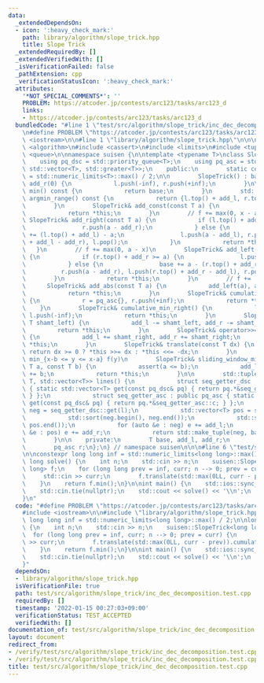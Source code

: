 ```yaml
---
data:
  _extendedDependsOn:
  - icon: ':heavy_check_mark:'
    path: library/algorithm/slope_trick.hpp
    title: Slope Trick
  _extendedRequiredBy: []
  _extendedVerifiedWith: []
  _isVerificationFailed: false
  _pathExtension: cpp
  _verificationStatusIcon: ':heavy_check_mark:'
  attributes:
    '*NOT_SPECIAL_COMMENTS*': ''
    PROBLEM: https://atcoder.jp/contests/arc123/tasks/arc123_d
    links:
    - https://atcoder.jp/contests/arc123/tasks/arc123_d
  bundledCode: "#line 1 \"test/src/algorithm/slope_trick/inc_dec_decomposition.test.cpp\"\
    \n#define PROBLEM \"https://atcoder.jp/contests/arc123/tasks/arc123_d\"\n\n#include\
    \ <iostream>\n\n#line 1 \"library/algorithm/slope_trick.hpp\"\n\n\n\n#include\
    \ <algorithm>\n#include <cassert>\n#include <limits>\n#include <tuple>\n#include\
    \ <queue>\n\nnamespace suisen {\n\ntemplate <typename T>\nclass SlopeTrick {\n\
    \    using pq_dsc = std::priority_queue<T>;\n    using pq_asc = std::priority_queue<T,\
    \ std::vector<T>, std::greater<T>>;\n    public:\n        static constexpr T inf\
    \ = std::numeric_limits<T>::max() / 2;\n\n        SlopeTrick() : base(0), add_l(0),\
    \ add_r(0) {\n            l.push(-inf), r.push(+inf);\n        }\n\n        T\
    \ min() const {\n            return base;\n        }\n        std::pair<T, T>\
    \ argmin_range() const {\n            return {l.top() + add_l, r.top() + add_r};\n\
    \        }\n        SlopeTrick& add_const(const T a) {\n            base += a;\n\
    \            return *this;\n        }\n        // f += max(0, x - a)\n       \
    \ SlopeTrick& add_right(const T a) {\n            if (l.top() + add_l <= a) {\n\
    \                r.push(a - add_r);\n            } else {\n                base\
    \ += (l.top() + add_l) - a;\n                l.push(a - add_l), r.push(l.top()\
    \ + add_l - add_r), l.pop();\n            }\n            return *this;\n     \
    \   }\n        // f += max(0, a - x)\n        SlopeTrick& add_left(const T a)\
    \ {\n            if (r.top() + add_r >= a) {\n                l.push(a - add_l);\n\
    \            } else {\n                base += a - (r.top() + add_r);\n      \
    \          r.push(a - add_r), l.push(r.top() + add_r - add_l), r.pop();\n    \
    \        }\n            return *this;\n        }\n        // f += |x - a|\n  \
    \      SlopeTrick& add_abs(const T a) {\n            add_left(a), add_right(a);\n\
    \            return *this;\n        }\n        SlopeTrick& cumulative_min_left()\
    \ {\n            r = pq_asc{}, r.push(+inf);\n            return *this;\n    \
    \    }\n        SlopeTrick& cumulative_min_right() {\n            l = pq_dsc{},\
    \ l.push(-inf);\n            return *this;\n        }\n        SlopeTrick& operator<<=(const\
    \ T shamt_left) {\n            add_l -= shamt_left, add_r -= shamt_left;\n   \
    \         return *this;\n        }\n        SlopeTrick& operator>>=(const T shamt_right)\
    \ {\n            add_l += shamt_right, add_r += shamt_right;\n            return\
    \ *this;\n        }\n        SlopeTrick& translate(const T dx) {\n           \
    \ return dx >= 0 ? *this >>= dx : *this <<= -dx;\n        }\n        // f(x) =\
    \ min_{x-b <= y <= x-a} f(y)\n        SlopeTrick& sliding_window_minimum(const\
    \ T a, const T b) {\n            assert(a <= b);\n            add_l += a, add_r\
    \ += b;\n            return *this;\n        }\n\n        std::tuple<std::vector<T>,\
    \ T, std::vector<T>> lines() {\n            struct seq_getter_dsc : public pq_dsc\
    \ { static std::vector<T> get(const pq_dsc& pq) { return pq.*&seq_getter_dsc::c;\
    \ } };\n            struct seq_getter_asc : public pq_asc { static std::vector<T>\
    \ get(const pq_dsc& pq) { return pq.*&seq_getter_asc::c; } };\n            std::vector<T>\
    \ neg = seq_getter_dsc::get(l);\n            std::vector<T> pos = seq_getter_asc::get(r);\n\
    \            std::sort(neg.begin(), neg.end());\n            std::sort(pos.begin(),\
    \ pos.end());\n            for (auto &e : neg) e += add_l;\n            for (auto\
    \ &e : pos) e += add_r;\n            return std::make_tuple(neg, base, pos);\n\
    \        }\n\n    private:\n        T base, add_l, add_r;\n        pq_dsc l;\n\
    \        pq_asc r;\n};\n} // namespace suisen\n\n\n#line 6 \"test/src/algorithm/slope_trick/inc_dec_decomposition.test.cpp\"\
    \n\nconstexpr long long inf = std::numeric_limits<long long>::max() / 2;\n\nlong\
    \ long solve() {\n    int n;\n    std::cin >> n;\n    suisen::SlopeTrick<long\
    \ long> f;\n    for (long long prev = inf, curr; n --> 0; prev = curr) {\n   \
    \     std::cin >> curr;\n        f.translate(std::max(0LL, curr - prev)).cumulative_min_left().add_abs(0).add_abs(curr);\n\
    \    }\n    return f.min();\n}\n\nint main() {\n    std::ios::sync_with_stdio(false);\n\
    \    std::cin.tie(nullptr);\n    std::cout << solve() << '\\n';\n    return 0;\n\
    }\n"
  code: "#define PROBLEM \"https://atcoder.jp/contests/arc123/tasks/arc123_d\"\n\n\
    #include <iostream>\n\n#include \"library/algorithm/slope_trick.hpp\"\n\nconstexpr\
    \ long long inf = std::numeric_limits<long long>::max() / 2;\n\nlong long solve()\
    \ {\n    int n;\n    std::cin >> n;\n    suisen::SlopeTrick<long long> f;\n  \
    \  for (long long prev = inf, curr; n --> 0; prev = curr) {\n        std::cin\
    \ >> curr;\n        f.translate(std::max(0LL, curr - prev)).cumulative_min_left().add_abs(0).add_abs(curr);\n\
    \    }\n    return f.min();\n}\n\nint main() {\n    std::ios::sync_with_stdio(false);\n\
    \    std::cin.tie(nullptr);\n    std::cout << solve() << '\\n';\n    return 0;\n\
    }"
  dependsOn:
  - library/algorithm/slope_trick.hpp
  isVerificationFile: true
  path: test/src/algorithm/slope_trick/inc_dec_decomposition.test.cpp
  requiredBy: []
  timestamp: '2022-01-15 00:27:03+09:00'
  verificationStatus: TEST_ACCEPTED
  verifiedWith: []
documentation_of: test/src/algorithm/slope_trick/inc_dec_decomposition.test.cpp
layout: document
redirect_from:
- /verify/test/src/algorithm/slope_trick/inc_dec_decomposition.test.cpp
- /verify/test/src/algorithm/slope_trick/inc_dec_decomposition.test.cpp.html
title: test/src/algorithm/slope_trick/inc_dec_decomposition.test.cpp
---
```

